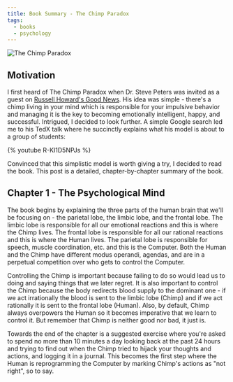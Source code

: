 ```yaml
---
title: Book Summary - The Chimp Paradox
tags:
  - books
  - psychology
---
```


![The Chimp Paradox](/images/cover_the_chimp_paradox.jpg)  

## Motivation  

I first heard of The Chimp Paradox when Dr. Steve Peters was invited as a guest on [Russell Howard's Good News](https://youtu.be/Wx0WHKSZE9Y?t=18m12s). His idea was simple - there's a chimp living in your mind which is responsible for your impulsive behavior and managing it is the key to becoming emotionally intelligent, happy, and successful. Intrigued, I decided to look further. A simple Google search led me to his TedX talk where he succinctly explains what his model is about to a group of students:  

{% youtube R-KI1D5NPJs %}  

Convinced that this simplistic model is worth giving a try, I decided to read the book. This post is a detailed, chapter-by-chapter summary of the book.

## Chapter 1 - The Psychological Mind  

The book begins by explaining the three parts of the human brain that we'll be focusing on - the parietal lobe, the limbic lobe, and the frontal lobe. The limbic lobe is responsible for all our emotional reactions and this is where the Chimp lives. The frontal lobe is responsible for all our rational reactions and this is where the Human lives. The parietal lobe is responsible for speech, muscle coordination, etc. and this is the Computer. Both the Human and the Chimp have different modus operandi, agendas, and are in a perpetual competition over who gets to control the Computer.  

Controlling the Chimp is important because failing to do so would lead us to doing and saying things that we later regret. It is also important to control the Chimp because the body redirects blood supply to the dominant one - if we act irrationally the blood is sent to the limbic lobe (Chimp) and if we act rationally it is sent to the frontal lobe (Human). Also, by default, Chimp always overpowers the Human so it becomes imperative that we learn to control it. But remember that Chimp is neither good nor bad, it just is.  

Towards the end of the chapter is a suggested exercise where you're asked to spend no more than 10 minutes a day looking back at the past 24 hours and trying to find out when the Chimp tried to hijack your thoughts and actions, and logging it in a journal. This becomes the first step where the Human is reprogramming the Computer by marking Chimp's actions as "not right", so to say. 